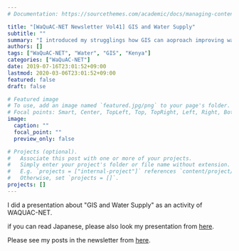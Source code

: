 ```yaml
---
# Documentation: https://sourcethemes.com/academic/docs/managing-content/

title: "[WaQuAC-NET Newsletter Vol41] GIS and Water Supply"
subtitle: ""
summary: "I introduced my strugglings how GIS can aoproach improving water management in case of activities in Narok water, Kenya."
authors: []
tags: ["WaQuAC-NET", "Water", "GIS", "Kenya"]
categories: ["WaQuAC-NET"]
date: 2019-07-16T23:01:52+09:00
lastmod: 2020-03-06T23:01:52+09:00
featured: false
draft: false

# Featured image
# To use, add an image named `featured.jpg/png` to your page's folder.
# Focal points: Smart, Center, TopLeft, Top, TopRight, Left, Right, BottomLeft, Bottom, BottomRight.
image:
  caption: ""
  focal_point: ""
  preview_only: false

# Projects (optional).
#   Associate this post with one or more of your projects.
#   Simply enter your project's folder or file name without extension.
#   E.g. `projects = ["internal-project"]` references `content/project/deep-learning/index.md`.
#   Otherwise, set `projects = []`.
projects: []
---
```


I did a presentation about "GIS and Water Supply" as an activity of WAQUAC-NET. 

if you can read Japanese, please also look my presentation from [here](https://water-gis.com/files/20190716_waquac_presentation.pdf).

Please see my posts in the newsletter from [here](http://www.waquac.net/english/pdf/newsletter_vol.41_en.pdf).


